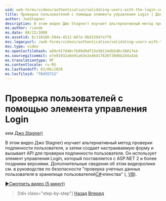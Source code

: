 ```yaml
---
uid: web-forms/videos/authentication/validating-users-with-the-login-control
title: Проверка пользователей с помощью элемента управления Login | Документация Майкрософт
author: JoeStagner
description: В этом видео Джо Stagner) изучает альтернативный метод проверки подлинности пользователя, а затем создает настраиваемую форму и вызывает API для проверки подлинности использования...
ms.author: riande
ms.date: 08/22/2008
ms.assetid: 6c11816b-504a-4512-b67e-9bd15947a7f8
msc.legacyurl: /web-forms/videos/authentication/validating-users-with-the-login-control
msc.type: video
ms.openlocfilehash: e89c917d40cfb09d0df33e50124db5d0c38817e4
ms.sourcegitcommit: e7e91932a6e91a63e2e46417626f39d6b244a3ab
ms.translationtype: MT
ms.contentlocale: ru-RU
ms.lasthandoff: 03/06/2020
ms.locfileid: "78455712"
---
```

# <a name="validating-users-with-the-login-control"></a>Проверка пользователей с помощью элемента управления Login

кем [Джо Stagner)](https://github.com/JoeStagner)

В этом видео Джо Stagner) изучает альтернативный метод проверки подлинности пользователя, а затем создает настраиваемую форму и вызывает API для проверки подлинности пользователя. Он использует элемент управления Login, который поставляется с ASP.NET 2 и более поздними версиями. Дополнительные сведения об этом видеоролике см. в руководстве по безопасности "проверка учетных данных пользователя в хранилище пользователей[C#](../../overview/older-versions-security/membership/validating-user-credentials-against-the-membership-user-store-cs.md)членства" (, [VB](../../overview/older-versions-security/membership/validating-user-credentials-against-the-membership-user-store-vb.md)).

[&#9654;Смотреть видео (5 минут)](https://channel9.msdn.com/Blogs/ASP-NET-Site-Videos/validating-users-with-the-login-control)

> [!div class="step-by-step"]
> [Назад](validating-users-manually.md)
> [Вперед](adding-users-to-your-membership-system.md)
